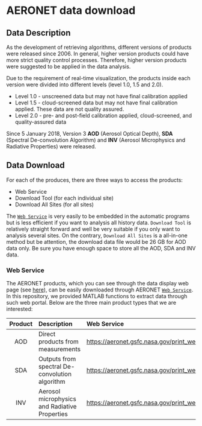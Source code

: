 # AERONET data download

## Data Description

As the development of retrieving algorithms, different versions of products were released since 2006. In general, higher version products could have more strict quality control processes. Therefore, higher version products were suggested to be applied in the data analysis. 

Due to the requirement of real-time visualization, the products inside each version were divided into different levels (level 1.0, 1.5 and 2.0). 

+ Level 1.0 - unscreened data but may not have final calibration applied
+ Level 1.5 - cloud-screened data but may not have final calibration applied. These data are not quality assured.
+ Level 2.0 - pre- and post-field calibration applied, cloud-screened, and quality-assured data 

Since 5 January 2018, Version 3 **AOD** (Aerosol Optical Depth), **SDA** (Spectral De-convolution Algorithm) and **INV** (Aerosol Microphysics and Radiative Properties) were released. 

## Data Download

For each of the produces, there are three ways to access the products:

- Web Service
- Download Tool (for each individual site)
- Download All Sites (for all sites)
  
The [`Web Service`](2) is very easily to be embedded in the automatic programs but is less efficient if you want to analysis all history data. `Download Tool` is relatively straight forward and well be very suitable if you only want to analysis several sites. On the contrary, `Download All Sites` is a all-in-one method but be attention, the download data file would be 26 GB for AOD data only. Be sure you have enough space to store all the AOD, SDA and INV data.

### Web Service

The AERONET products, which you can see through the data display web page (see [here](1)), can be easily downloaded through AERONET [`Web Service`](2). In this repository, we provided MATLAB functions to extract data through such web portal. Below are the three main product types that we are interested:

|Product|Description|Web Service|
|:-----:|:----------|:----|
|AOD|Direct products from measurements|https://aeronet.gsfc.nasa.gov/print_web_data_help_v3.html|
|SDA|Outputs from spectral De-convolution algorithm|https://aeronet.gsfc.nasa.gov/print_web_data_help_v3.html|
|INV|Aerosol microphysics and Radiative Properties|https://aeronet.gsfc.nasa.gov/print_web_data_help_v3_inv.html|

[1]: https://aeronet.gsfc.nasa.gov/cgi-bin/data_display_inv_v3?site=Punta_Arenas_UMAG&nachal=0&year=2020&month=7&day=16&aero_water=0&level=2&if_day=0&if_err=0&place_code=10&DATA_TYPE=76&year_or_month=0
[2]: https://aeronet.gsfc.nasa.gov/cgi-bin/print_web_data_inv_v3